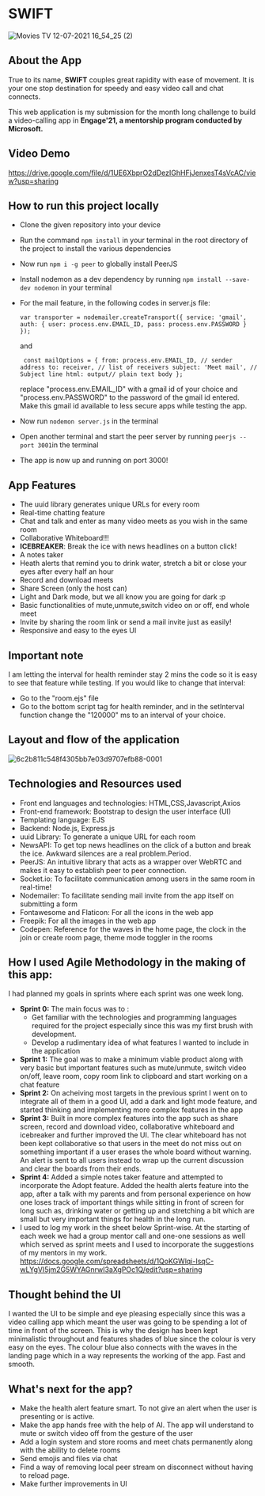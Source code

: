 
# SWIFT

![Movies   TV 12-07-2021 16_54_25 (2)](https://user-images.githubusercontent.com/65956313/128560612-7980bec9-2508-4ff0-86ba-ecc19cad3f83.png)


## About the App
   True to its name, **SWIFT** couples great rapidity with ease of movement. It is your one stop destination for speedy and easy video call and chat connects.
   
   This web application is my submission for the month long challenge to build a video-calling app in **Engage'21, a mentorship program conducted by Microsoft.**
   
## Video Demo
https://drive.google.com/file/d/1UE6XbprO2dDezIGhHFjJenxesT4sVcAC/view?usp=sharing

   
## How to run this project locally
- Clone the given repository into your device
- Run the command `npm install` in your terminal in the root directory of the project to install the various dependencies
- Now run `npm i -g peer` to globally install PeerJS
- Install nodemon as a dev dependency by running `npm install --save-dev nodemon` in your terminal
- For the mail feature, in the following codes in server.js file:


  `var transporter = nodemailer.createTransport({
      service: 'gmail',
      auth: {
          user: process.env.EMAIL_ID,
          pass: process.env.PASSWORD
      }
  });`
  
  
  and
  
  
  ` const mailOptions = {
      from: process.env.EMAIL_ID, // sender address
      to: receiver, // list of receivers
      subject: 'Meet mail', // Subject line
      html: output// plain text body
  };`
  
  
  replace "process.env.EMAIL_ID" with a gmail id of your choice and "process.env.PASSWORD" to the password of the gmail id entered. Make this gmail id available to less secure apps while testing the app.
- Now run `nodemon server.js` in the terminal
- Open another terminal and start the peer server by running `peerjs --port 3001`in the terminal
- The app is now up and running on port 3000!
   
## App Features
   - The uuid library generates unique URLs for every room
   - Real-time chatting feature
   - Chat and talk and enter as many video meets as you wish in the same room
   - Collaborative Whiteboard!!!
   - **ICEBREAKER**: Break the ice with news headlines on a button click!
   - A notes taker
   - Heath alerts that remind you to drink water, stretch a bit or close your eyes after every half an hour
   - Record and download meets
   - Share Screen (only the host can)
   - Light and Dark mode, but we all know you are going for dark :p
   - Basic functionalities of mute,unmute,switch video on or off, end whole meet
   - Invite by sharing the room link or send a mail invite just as easily!
   - Responsive and easy to the eyes UI
 
 ## Important note
I am letting the interval for health reminder stay 2 mins the code so it is easy to see that feature while testing. If you would like to change that interval: 
- Go to the "room.ejs" file
- Go to the bottom script tag for health reminder, and in the setInterval function change the "120000" ms to an interval of your choice.

   
## Layout and flow of the application
![6c2b811c548f4305bb7e03d9707efb88-0001](https://user-images.githubusercontent.com/65956313/125353987-e14a6400-e380-11eb-814a-2e30cc51a612.jpg)


## Technologies and Resources used
   - Front end languages and technologies: HTML,CSS,Javascript,Axios
   - Front-end framework: Bootstrap to design the user interface (UI)
   - Templating language: EJS
   - Backend: Node.js, Express.js
   - uuid Library: To generate a unique URL for each room
   - NewsAPI: To get top news headlines on the click of a button and break the ice. Awkward silences are a real problem.Period.
   - PeerJS: An intuitive library that acts as a wrapper over WebRTC and makes it easy to establish peer to peer connection.
   - Socket.io: To facilitate communication among users in the same room in real-time!
   - Nodemailer: To facilitate sending mail invite from the app itself on submitting a form
   - Fontawesome and Flaticon: For all the icons in the web app
   - Freepik: For all the images in the web app
   - Codepen: Reference for the waves in the home page, the clock in the join or create room page, theme mode toggler in the rooms
   
## How I used Agile Methodology in the making of this app:
   I had planned my goals in sprints where each sprint was one week long.
   - **Sprint 0:** The main focus was to :
     - Get familiar with the technologies and programming languages required for the project especially since this was my first brush with development. 
     - Develop a rudimentary idea of what features I wanted to include in the application
   - **Sprint 1:** The goal was to make a minimum viable product along with very basic but important features such as mute/unmute, switch video on/off, leave room, copy room          link to clipboard and start working on a chat feature
   - **Sprint 2:** On acheiving most targets in the previous sprint I went on to integrate all of them in a good UI, add a dark and light mode feature, and started thinking and        implementing more complex features in the app
   - **Sprint 3:** Built in more complex features into the app such as share screen, record and download video, collaborative whiteboard and icebreaker and further improved the        UI. The clear whiteboard has not been kept collaborative so that users in the meet do not miss out on something important if a user erases the whole board without warning. An alert is sent to all users instead to wrap up the current discussion and clear the boards from their ends.
   - **Sprint 4:** Added a simple notes taker feature and attempted to incorporate the Adopt feature. Added the health alerts feature into the app, after a talk with my parents and from personal experience on how one loses track of important things while sitting in front of screen for long such as, drinking water or getting up and stretching a bit which are small but very important things for health in the long run.  
   - I used to log my work in the sheet below Sprint-wise. At the starting of each week we had a group mentor call and one-one sessions as well which served as sprint meets and      I used to incorporate the suggestions of my mentors in my work.
     https://docs.google.com/spreadsheets/d/1QoKGWlqi-IsqC-wLYgVI5jm2G5WYAGnrwI3aXgPOc1Q/edit?usp=sharing
     
## Thought behind the UI
I wanted the UI to be simple and eye pleasing especially since this was a video calling app which meant the user was going to be spending a lot of time in front of the screen. This is why the design has been kept minimalistic throughout and features shades of blue since the colour is very easy on the eyes. The colour blue also connects with the waves in the landing page which in a way represents the working of the app. Fast and smooth. 

## What's next for the app?
- Make the health alert feature smart. To not give an alert when the user is presenting or is active.
- Make the app hands free with the help of AI. The app will understand to mute or switch video off from the gesture of the user
- Add a login system and store rooms and meet chats permanently along with the ability to delete rooms
- Send emojis and files via chat
- Find a way of removing local peer stream on disconnect without having to reload page. 
- Make further improvements in UI


